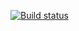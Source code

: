 [![Build status](https://ci.appveyor.com/api/projects/status/jy20p2o7w2q65xq7?svg=true)](https://ci.appveyor.com/project/gulyolik/carddeliverydate)
